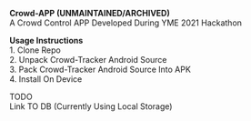**Crowd-APP (UNMAINTAINED/ARCHIVED)**
<br />A Crowd Control APP Developed During YME 2021 Hackathon

**Usage Instructions**
 <br />1. Clone Repo
 <br />2. Unpack Crowd-Tracker Android Source
 <br />3. Pack Crowd-Tracker Android Source Into APK
 <br />4. Install On Device
 
TODO
<br />Link TO DB (Currently Using Local Storage)




